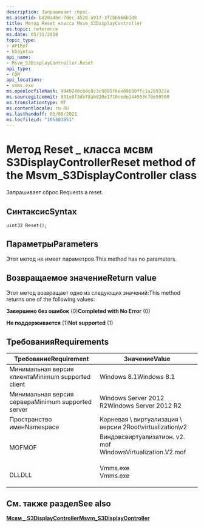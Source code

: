 ```yaml
---
description: Запрашивает сброс.
ms.assetid: bd28a4be-7dec-4520-a917-3fcbb566b1d8
title: Метод Reset класса Msvm_S3DisplayController
ms.topic: reference
ms.date: 05/31/2018
topic_type:
- APIRef
- kbSyntax
api_name:
- Msvm_S3DisplayController.Reset
api_type:
- COM
api_location:
- vmms.exe
ms.openlocfilehash: 9949240cb8c8c3c9085f6ee89b90ffc1a209322e
ms.sourcegitcommit: 831e8f3db78ab820e1710cede244553c70e50500
ms.translationtype: MT
ms.contentlocale: ru-RU
ms.lasthandoff: 01/08/2021
ms.locfileid: "105683851"
---
```

# <a name="reset-method-of-the-msvm_s3displaycontroller-class"></a><span data-ttu-id="b7c33-103">Метод Reset \_ класса мсвм S3DisplayController</span><span class="sxs-lookup"><span data-stu-id="b7c33-103">Reset method of the Msvm\_S3DisplayController class</span></span>

<span data-ttu-id="b7c33-104">Запрашивает сброс.</span><span class="sxs-lookup"><span data-stu-id="b7c33-104">Requests a reset.</span></span>

## <a name="syntax"></a><span data-ttu-id="b7c33-105">Синтаксис</span><span class="sxs-lookup"><span data-stu-id="b7c33-105">Syntax</span></span>


```mof
uint32 Reset();
```



## <a name="parameters"></a><span data-ttu-id="b7c33-106">Параметры</span><span class="sxs-lookup"><span data-stu-id="b7c33-106">Parameters</span></span>

<span data-ttu-id="b7c33-107">Этот метод не имеет параметров.</span><span class="sxs-lookup"><span data-stu-id="b7c33-107">This method has no parameters.</span></span>

## <a name="return-value"></a><span data-ttu-id="b7c33-108">Возвращаемое значение</span><span class="sxs-lookup"><span data-stu-id="b7c33-108">Return value</span></span>

<span data-ttu-id="b7c33-109">Этот метод возвращает одно из следующих значений:</span><span class="sxs-lookup"><span data-stu-id="b7c33-109">This method returns one of the following values:</span></span>

<dl> <dt>

<span data-ttu-id="b7c33-110">**Завершено без ошибок** (0)</span><span class="sxs-lookup"><span data-stu-id="b7c33-110">**Completed with No Error** (0)</span></span>
</dt> <dt>

<span data-ttu-id="b7c33-111">**Не поддерживается** (1)</span><span class="sxs-lookup"><span data-stu-id="b7c33-111">**Not supported** (1)</span></span>
</dt> </dl>

## <a name="requirements"></a><span data-ttu-id="b7c33-112">Требования</span><span class="sxs-lookup"><span data-stu-id="b7c33-112">Requirements</span></span>



| <span data-ttu-id="b7c33-113">Требование</span><span class="sxs-lookup"><span data-stu-id="b7c33-113">Requirement</span></span> | <span data-ttu-id="b7c33-114">Значение</span><span class="sxs-lookup"><span data-stu-id="b7c33-114">Value</span></span> |
|-------------------------------------|---------------------------------------------------------------------------------------------------------|
| <span data-ttu-id="b7c33-115">Минимальная версия клиента</span><span class="sxs-lookup"><span data-stu-id="b7c33-115">Minimum supported client</span></span><br/> | <span data-ttu-id="b7c33-116">Windows 8.1</span><span class="sxs-lookup"><span data-stu-id="b7c33-116">Windows 8.1</span></span><br/>                                                                                  |
| <span data-ttu-id="b7c33-117">Минимальная версия сервера</span><span class="sxs-lookup"><span data-stu-id="b7c33-117">Minimum supported server</span></span><br/> | <span data-ttu-id="b7c33-118">Windows Server 2012 R2</span><span class="sxs-lookup"><span data-stu-id="b7c33-118">Windows Server 2012 R2</span></span><br/>                                                                       |
| <span data-ttu-id="b7c33-119">Пространство имен</span><span class="sxs-lookup"><span data-stu-id="b7c33-119">Namespace</span></span><br/>                | <span data-ttu-id="b7c33-120">Корневая \\ виртуализация \\ версии 2</span><span class="sxs-lookup"><span data-stu-id="b7c33-120">Root\\virtualization\\v2</span></span><br/>                                                                     |
| <span data-ttu-id="b7c33-121">MOF</span><span class="sxs-lookup"><span data-stu-id="b7c33-121">MOF</span></span><br/>                      | <dl> <span data-ttu-id="b7c33-122"><dt>Виндовсвиртуализатион. v2. mof</dt></span><span class="sxs-lookup"><span data-stu-id="b7c33-122"><dt>WindowsVirtualization.V2.mof</dt></span></span> </dl> |
| <span data-ttu-id="b7c33-123">DLL</span><span class="sxs-lookup"><span data-stu-id="b7c33-123">DLL</span></span><br/>                      | <dl> <span data-ttu-id="b7c33-124"><dt>Vmms.exe</dt></span><span class="sxs-lookup"><span data-stu-id="b7c33-124"><dt>Vmms.exe</dt></span></span> </dl>                     |



## <a name="see-also"></a><span data-ttu-id="b7c33-125">См. также раздел</span><span class="sxs-lookup"><span data-stu-id="b7c33-125">See also</span></span>

<dl> <dt>

[<span data-ttu-id="b7c33-126">**Мсвм \_ S3DisplayController**</span><span class="sxs-lookup"><span data-stu-id="b7c33-126">**Msvm\_S3DisplayController**</span></span>](msvm-s3displaycontroller.md)
</dt> </dl>

 

 




